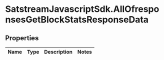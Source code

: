 # SatstreamJavascriptSdk.AllOfresponsesGetBlockStatsResponseData

## Properties
Name | Type | Description | Notes
------------ | ------------- | ------------- | -------------
